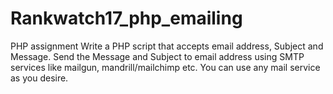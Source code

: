 # Rankwatch17_php_emailing
PHP assignment
Write a PHP script that accepts email address, Subject and Message. Send the Message
and Subject to email address using SMTP services like mailgun, mandrill/mailchimp etc. You
can use any mail service as you desire.
